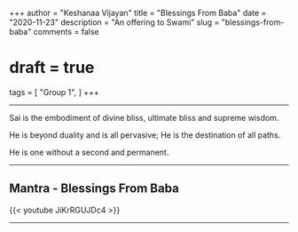 +++
author = "Keshanaa Vijayan"
title = "Blessings From Baba"
date = "2020-11-23"
description = "An offering to Swami"
slug = "blessings-from-baba"
comments = false
# draft = true
tags = [
    "Group 1",
]
+++

---

Sai is the embodiment of divine bliss, ultimate bliss and supreme wisdom. 

He is beyond duality and is all pervasive; He is the destination of all paths.

He is one without a second and permanent.

---

## Mantra - Blessings From Baba

{{< youtube JiKrRGUJDc4 >}}

---